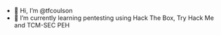 - 👋 Hi, I’m @tfcoulson
- 🌱 I’m currently learning pentesting using Hack The Box, Try Hack Me and TCM-SEC PEH


<!---
tfcoulson/tfcoulson is a ✨ special ✨ repository because its `README.md` (this file) appears on your GitHub profile.
You can click the Preview link to take a look at your changes.
--->
